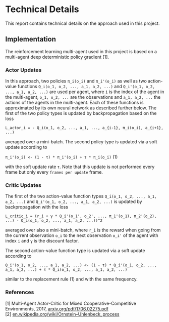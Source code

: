# Technical Details

This report contains technical details on the approach used in this project.

## Implementation

The reinforcement learning multi-agent used in this project is based on a multi-agent deep deterministic policy gradient [1].

### Actor Updates

In this approach, two policies `π_i(o_i)` and `π_i'(o_i)` as well as two action-value functions `Q_i(o_1, o_2, ..., a_1, a_2, ...)` and `Q_i'(o_1, o_2, ..., a_1, a_2, ...)` are used per agent, where `i` is the index of the agent in the multi-agent, `o_1, o_2, ...` are the observations and `a_1, a_2, ...` the actions of the agents in the multi-agent. Each of these functions is approximated by its own neural network as described further below. The first of the two policy types is updated by backpropagation based on the loss

`L_actor_i = - Q_i(o_1, o_2, ..., a_1, ..., a_{i-1}, π_i(o_i), a_{i+1}, ...)`

averaged over a mini-batch. The second policy type is updated via a soft update according to

`π_i'(o_i) <- (1 - τ) * π_i'(o_i) + τ * π_i(o_i)` (1)

with the soft update rate `τ`. Note that this update is not performed every frame but only every `frames per update` frame.

### Critic Updates

The first of the two action-value function types `Q_i(o_1, o_2, ..., a_1, a_2, ...)` and `Q_i'(o_1, o_2, ..., a_1, a_2, ...)` is updated by backpropagation with the loss

`L_critic_i = (r_i + γ * Q_i'(o_1', o_2', ..., π_1'(o_1), π_2'(o_2), ...) - Q_i(o_1, o_2, ..., a_1, a_2, ...))^2`

averaged over also a mini-batch, where `r_i` is the reward when going from the current observation `o_i` to the next observation `o_i'` of the agent with index `i` and `γ` is the discount factor.

The second action-value function type is updated via a soft update according to

`Q_i'(o_1, o_2, ..., a_1, a_2, ...) <- (1 - τ) * Q_i'(o_1, o_2, ..., a_1, a_2, ...) + τ * Q_i(o_1, o_2, ..., a_1, a_2, ...)`

similar to the replacement rule (1) and with the same frequency.

### References

[1] Multi-Agent Actor-Critic for Mixed Cooperative-Competitive Environments, 2017, [arxiv.org/pdf/1706.02275.pdf](https://arxiv.org/pdf/1706.02275.pdf)  
[2] [en.wikipedia.org/wiki/Ornstein–Uhlenbeck_process](https://en.wikipedia.org/wiki/Ornstein–Uhlenbeck_process)  
